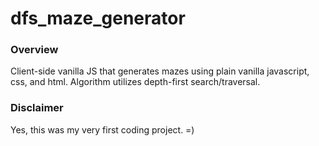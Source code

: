 # dfs_maze_generator

### Overview
Client-side vanilla JS that generates mazes using plain vanilla javascript, css, and html. Algorithm utilizes depth-first search/traversal.

### Disclaimer
Yes, this was my very first coding project. =)
